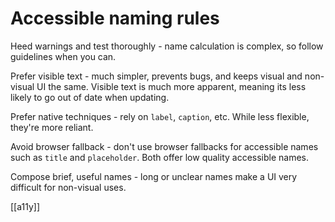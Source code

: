 # Accessible naming rules

Heed warnings and test thoroughly - name calculation is complex, so follow guidelines when you can.

Prefer visible text - much simpler, prevents bugs, and keeps visual and non-visual UI the same. Visible text is much more apparent, meaning its less likely to go out of date when updating.

Prefer native techniques - rely on `label`, `caption`, etc. While less flexible, they're more reliant.

Avoid browser fallback - don't use browser fallbacks for accessible names such as `title` and `placeholder`. Both offer low quality accessible names.

Compose brief, useful names - long or unclear names make a UI very difficult for non-visual uses.

[[a11y]]
